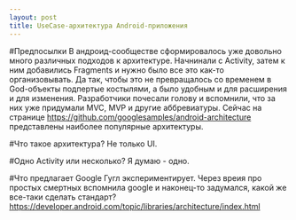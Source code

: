 ```yaml
---
layout: post
title: UseCase-архитектура Android-приложения
---
```


#Предпосылки
В андроид-сообществе сформировалось уже довольно много различных подходов к архитектуре. Начнинали с Activity, затем к ним добавились Fragments и нужно было все это как-то организовывать. Да так, чтобы это не превращалось со временем в God-объекты подпертые костылями, а было удобным и для расширения и для изменения. Разработчики почесали голову и вспомнили, что за них уже придумали MVC, MVP и другие аббревиатуры.  Сейчас на странице https://github.com/googlesamples/android-architecture представлены наиболее популярные архитектуры.

#Что такое архитектура?
Не только UI.

#Одно Activity или несколько?
Я думаю - одно.

#Что предлагает Google
Гугл экспериментирует.
Через вреия про простых смертных вспомнила google и наконец-то задумался, какой же все-таки сделать стандарт?
https://developer.android.com/topic/libraries/architecture/index.html
